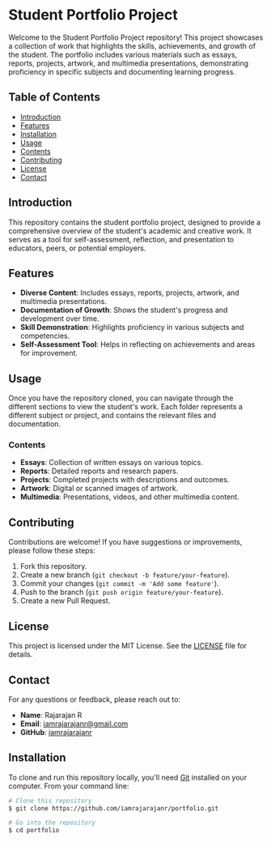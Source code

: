 # Student Portfolio Project

Welcome to the Student Portfolio Project repository! This project showcases a collection of work that highlights the skills, achievements, and growth of the student. The portfolio includes various materials such as essays, reports, projects, artwork, and multimedia presentations, demonstrating proficiency in specific subjects and documenting learning progress.

## Table of Contents
- [Introduction](#introduction)
- [Features](#features)
- [Installation](#installation)
- [Usage](#usage)
- [Contents](#contents)
- [Contributing](#contributing)
- [License](#license)
- [Contact](#contact)

## Introduction
This repository contains the student portfolio project, designed to provide a comprehensive overview of the student's academic and creative work. It serves as a tool for self-assessment, reflection, and presentation to educators, peers, or potential employers.

## Features
- **Diverse Content**: Includes essays, reports, projects, artwork, and multimedia presentations.
- **Documentation of Growth**: Shows the student's progress and development over time.
- **Skill Demonstration**: Highlights proficiency in various subjects and competencies.
- **Self-Assessment Tool**: Helps in reflecting on achievements and areas for improvement.

## Usage
Once you have the repository cloned, you can navigate through the different sections to view the student's work. Each folder represents a different subject or project, and contains the relevant files and documentation.

### Contents
- **Essays**: Collection of written essays on various topics.
- **Reports**: Detailed reports and research papers.
- **Projects**: Completed projects with descriptions and outcomes.
- **Artwork**: Digital or scanned images of artwork.
- **Multimedia**: Presentations, videos, and other multimedia content.

## Contributing
Contributions are welcome! If you have suggestions or improvements, please follow these steps:
1. Fork this repository.
2. Create a new branch (`git checkout -b feature/your-feature`).
3. Commit your changes (`git commit -m 'Add some feature'`).
4. Push to the branch (`git push origin feature/your-feature`).
5. Create a new Pull Request.

## License
This project is licensed under the MIT License. See the [LICENSE](LICENSE) file for details.

## Contact
For any questions or feedback, please reach out to:
- **Name**: Rajarajan R
- **Email**: iamrajarajanr@gmail.com
- **GitHub**: [iamrajarajanr](https://github.com/iamrajarajanr)

## Installation
To clone and run this repository locally, you'll need [Git](https://git-scm.com/) installed on your computer. From your command line:


```bash
# Clone this repository
$ git clone https://github.com/iamrajarajanr/portfolio.git

# Go into the repository
$ cd portfolio
